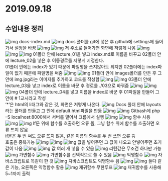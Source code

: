 # 2019.09.18
## 수업내용 정리

![img](./images4/1.png)
docs-index.md
![img](./images4/2.png)
docs 폴더를 git에 넣은 후 github에 settings에 들어가서 설정을 바꿈
![img](./images4/3.png)
![img](./images4/4.png)
저 주소로 들어가면 화면에 저렇게 나옴
![img](./images4/5.png)
![img](./images4/6.png)
![img](./images4/7.png)
01폴더 안에 lecture_01을 넣고 index.md로 이름을 바꾸고 02폴더 안에 lecture_02을 넣은 후 이동경로를 저렇게 지정한다.<br>
01폴더 안에는 index가 있기 때문에 파일명을 쓰지않아도 되지만 02폴더에는 index파일이 없기 때문에 파일명을 써줌
![img](./images4/8.png)
![img](./images4/9.png)
01폴더 안에 images폴더를 만든 후 그 안에 img.jpg라는 이미지를 추가하고 코드를 작성함
![img](./images4/10.png)
![img](./images4/11.png)
03폴더 안에 lecture_03을 넣고 index로 이름을 바꾼 후 경로를 ./03으로 바꿔줌
![img](./images4/12.png)
![img](./images4/13.png)
![img](./images4/14.png)
04폴더 안에 lecture_04를 넣고 이름을 index로 바꾼 후 01파일을 만들어 그 안에 # 1교시라고 작성<br>
‘*’은 html의 li태그와 같은 것, 화면은 저렇게 나온다.
![img](./images4/15.png)
Docs 폴더 안에 layouts라는 폴더를 만들고 그 안에 default.html파일을 만듦
![img](./images4/16_1.png)
![img](./images4/16_2.png)
Gitbash에 php –S localhost:8000해서 서버를 열어서 크롬에서 실행
![img](./images4/17.png)
![img](./images4/18.png) 함수 사용
![img](./images4/19.png)
![img](./images4/20.png)
If문 위에 함수를 호출하면 오류 뜸, 그냥 함수 위에 함수를 호출하면 오류 뜨지 않음<br>
if문은 두 번 써도 오류 뜨지 않음, 같은 이름의 함수를 두 번 쓰면 오류 뜸<br>
호출은 중복가능
![img](./images4/21.png)
![img](./images4/22.png)
![img](./images4/23.png)
값을 넣어주면 그 값이 나오고 안넣어주면 초기값이 나옴
![img](./images4/24.png)
![img](./images4/25.png)
값 여러 개 넣을 수 있음
![img](./images4/26.png)
리턴값은 무조건 하나만 가능
![img](./images4/27.png)
가변함수
![img](./images4/28.png)
가변함수를 선택적으로 쓸 수 있음
![img](./images4/29.png)
익명함수
![img](./images4/30.png)
자바스크립트로 똑같이 한 것
![img](./images4/31.png)
자바스크립트도 익명함수 됨
![img](./images4/32.png)
![img](./images4/33.png)
둘다 같은 기능, 오른쪽은 익명함수 활용
![img](./images4/34.png) 재귀함수 무한루프
![img](./images4/35.png) 재귀함수를 사용해 5~1까지 출력